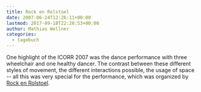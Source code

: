 ```yaml
---
title: Rock en Rolstoel
date: 2007-06-24T12:26:11+00:00
lastmod: 2017-09-18T22:28:53+00:00
author: Mathias Wellner
categories:
  - tagebuch
---
```

One highlight of the ICORR 2007 was the dance performance with three wheelchair and one healthy dancer. The contrast between these different styles of movement, the different interactions possible, the usage of space -- all this was very special for the performance, which was organized by [Rock en Rolstoel](http://www.rockenrolstoel.nl/).
